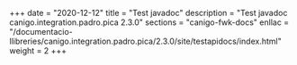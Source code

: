 +++
date        = "2020-12-12"
title       = "Test javadoc"
description = "Test javadoc canigo.integration.padro.pica 2.3.0"
sections    = "canigo-fwk-docs"
enllac		= "/documentacio-llibreries/canigo.integration.padro.pica/2.3.0/site/testapidocs/index.html"
weight		= 2
+++
